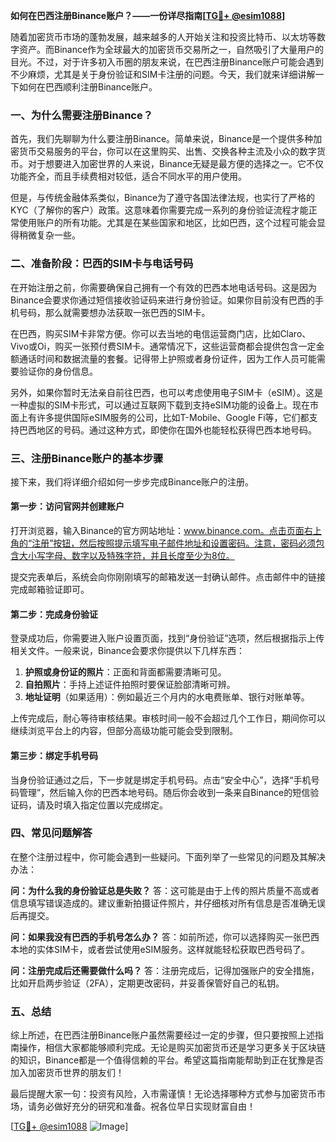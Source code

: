 **如何在巴西注册Binance账户？——一份详尽指南[[TG💪+ @esim1088](https://t.me/s/esim1088)]**

随着加密货币市场的蓬勃发展，越来越多的人开始关注和投资比特币、以太坊等数字资产。而Binance作为全球最大的加密货币交易所之一，自然吸引了大量用户的目光。不过，对于许多初入币圈的朋友来说，在巴西注册Binance账户可能会遇到不少麻烦，尤其是关于身份验证和SIM卡注册的问题。今天，我们就来详细讲解一下如何在巴西顺利注册Binance账户。

### 一、为什么需要注册Binance？

首先，我们先聊聊为什么要注册Binance。简单来说，Binance是一个提供多种加密货币交易服务的平台，你可以在这里购买、出售、交换各种主流及小众的数字货币。对于想要进入加密世界的人来说，Binance无疑是最方便的选择之一。它不仅功能齐全，而且手续费相对较低，适合不同水平的用户使用。

但是，与传统金融体系类似，Binance为了遵守各国法律法规，也实行了严格的KYC（了解你的客户）政策。这意味着你需要完成一系列的身份验证流程才能正常使用账户的所有功能。尤其是在某些国家和地区，比如巴西，这个过程可能会显得稍微复杂一些。

### 二、准备阶段：巴西的SIM卡与电话号码

在开始注册之前，你需要确保自己拥有一个有效的巴西本地电话号码。这是因为Binance会要求你通过短信接收验证码来进行身份验证。如果你目前没有巴西的手机号码，那么就需要想办法获取一张巴西的SIM卡。

在巴西，购买SIM卡非常方便。你可以去当地的电信运营商门店，比如Claro、Vivo或Oi，购买一张预付费SIM卡。通常情况下，这些运营商都会提供包含一定金额通话时间和数据流量的套餐。记得带上护照或者身份证件，因为工作人员可能需要验证你的身份信息。

另外，如果你暂时无法亲自前往巴西，也可以考虑使用电子SIM卡（eSIM）。这是一种虚拟的SIM卡形式，可以通过互联网下载到支持eSIM功能的设备上。现在市面上有许多提供国际eSIM服务的公司，比如T-Mobile、Google Fi等，它们都支持巴西地区的号码。通过这种方式，即使你在国外也能轻松获得巴西本地号码。

### 三、注册Binance账户的基本步骤

接下来，我们将详细介绍如何一步步完成Binance账户的注册。

#### 第一步：访问官网并创建账户

打开浏览器，输入Binance的官方网站地址：www.binance.com。点击页面右上角的“注册”按钮，然后按照提示填写电子邮件地址和设置密码。注意，密码必须包含大小写字母、数字以及特殊字符，并且长度至少为8位。

提交完表单后，系统会向你刚刚填写的邮箱发送一封确认邮件。点击邮件中的链接完成邮箱验证即可。

#### 第二步：完成身份验证

登录成功后，你需要进入账户设置页面，找到“身份验证”选项，然后根据指示上传相关文件。一般来说，Binance会要求你提供以下几样东西：

1. **护照或身份证的照片**：正面和背面都需要清晰可见。
2. **自拍照片**：手持上述证件拍照时要保证脸部清晰可辨。
3. **地址证明**（如果适用）：例如最近三个月内的水电费账单、银行对账单等。

上传完成后，耐心等待审核结果。审核时间一般不会超过几个工作日，期间你可以继续浏览平台上的内容，但部分高级功能可能会受到限制。

#### 第三步：绑定手机号码

当身份验证通过之后，下一步就是绑定手机号码。点击“安全中心”，选择“手机号码管理”，然后输入你的巴西本地号码。随后你会收到一条来自Binance的短信验证码，请及时填入指定位置以完成绑定。

### 四、常见问题解答

在整个注册过程中，你可能会遇到一些疑问。下面列举了一些常见的问题及其解决办法：

**问：为什么我的身份验证总是失败？**
答：这可能是由于上传的照片质量不高或者信息填写错误造成的。建议重新拍摄证件照片，并仔细核对所有信息是否准确无误后再提交。

**问：如果我没有巴西的手机号怎么办？**
答：如前所述，你可以选择购买一张巴西本地的实体SIM卡，或者尝试使用eSIM服务。这样就能轻松获取巴西号码了。

**问：注册完成后还需要做什么吗？**
答：注册完成后，记得加强账户的安全措施，比如开启两步验证（2FA），定期更改密码，并妥善保管好自己的私钥。

### 五、总结

综上所述，在巴西注册Binance账户虽然需要经过一定的步骤，但只要按照上述指南操作，相信大家都能够顺利完成。无论是购买加密货币还是学习更多关于区块链的知识，Binance都是一个值得信赖的平台。希望这篇指南能帮助到正在犹豫是否加入加密货币世界的朋友们！

最后提醒大家一句：投资有风险，入市需谨慎！无论选择哪种方式参与加密货币市场，请务必做好充分的研究和准备。祝各位早日实现财富自由！

[[TG💪+ @esim1088](https://t.me/s/esim1088) ![Image](https://i.postimg.cc/4NQfJmqS/Snipaste-2025-05-13-00-14-12.png)]
